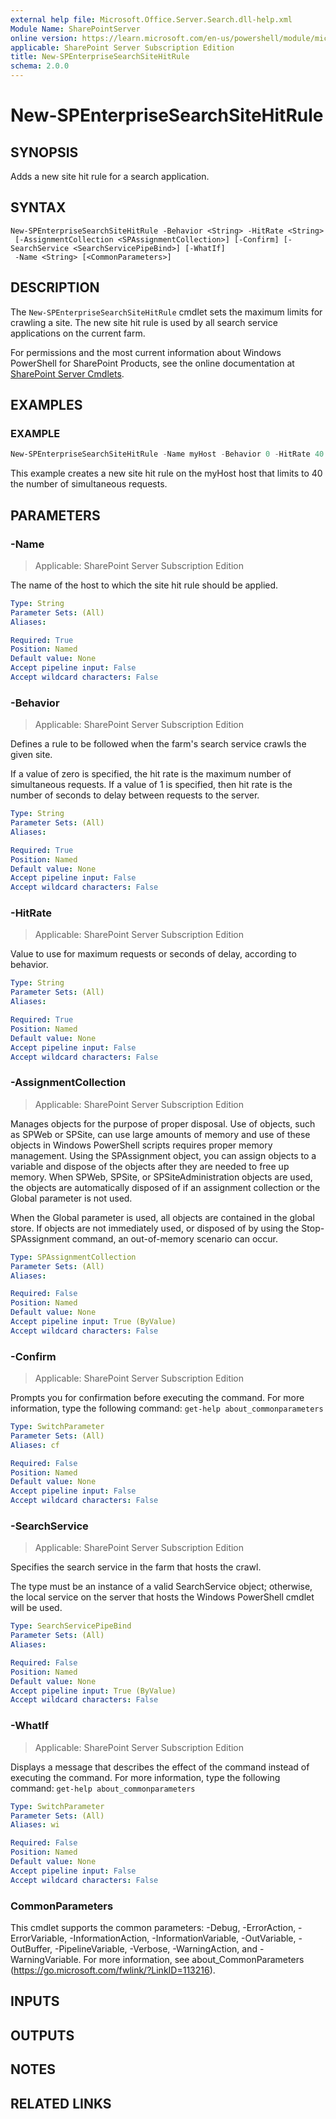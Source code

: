 ```yaml
---
external help file: Microsoft.Office.Server.Search.dll-help.xml
Module Name: SharePointServer
online version: https://learn.microsoft.com/en-us/powershell/module/microsoft.sharepoint.powershell/new-spenterprisesearchsitehitrule
applicable: SharePoint Server Subscription Edition
title: New-SPEnterpriseSearchSiteHitRule
schema: 2.0.0
---
```


# New-SPEnterpriseSearchSiteHitRule

## SYNOPSIS
Adds a new site hit rule for a search application.

## SYNTAX

```
New-SPEnterpriseSearchSiteHitRule -Behavior <String> -HitRate <String>
 [-AssignmentCollection <SPAssignmentCollection>] [-Confirm] [-SearchService <SearchServicePipeBind>] [-WhatIf]
 -Name <String> [<CommonParameters>]
```

## DESCRIPTION
The `New-SPEnterpriseSearchSiteHitRule` cmdlet sets the maximum limits for crawling a site.
The new site hit rule is used by all search service applications on the current farm.

For permissions and the most current information about Windows PowerShell for SharePoint Products, see the online documentation at [SharePoint Server Cmdlets](https://learn.microsoft.com/powershell/sharepoint/sharepoint-server/sharepoint-server-cmdlets).

## EXAMPLES

### EXAMPLE
```powershell
New-SPEnterpriseSearchSiteHitRule -Name myHost -Behavior 0 -HitRate 40
```

This example creates a new site hit rule on the myHost host that limits to 40 the number of simultaneous requests.

## PARAMETERS

### -Name

> Applicable: SharePoint Server Subscription Edition

The name of the host to which the site hit rule should be applied.

```yaml
Type: String
Parameter Sets: (All)
Aliases:

Required: True
Position: Named
Default value: None
Accept pipeline input: False
Accept wildcard characters: False
```

### -Behavior

> Applicable: SharePoint Server Subscription Edition

Defines a rule to be followed when the farm's search service crawls the given site.

If a value of zero is specified, the hit rate is the maximum number of simultaneous requests. If a value of 1 is specified, then hit rate is the number of seconds to delay between requests to the server.

```yaml
Type: String
Parameter Sets: (All)
Aliases:

Required: True
Position: Named
Default value: None
Accept pipeline input: False
Accept wildcard characters: False
```

### -HitRate

> Applicable: SharePoint Server Subscription Edition

Value to use for maximum requests or seconds of delay, according to behavior.

```yaml
Type: String
Parameter Sets: (All)
Aliases:

Required: True
Position: Named
Default value: None
Accept pipeline input: False
Accept wildcard characters: False
```

### -AssignmentCollection

> Applicable: SharePoint Server Subscription Edition

Manages objects for the purpose of proper disposal. Use of objects, such as SPWeb or SPSite, can use large amounts of memory and use of these objects in Windows PowerShell scripts requires proper memory management. Using the SPAssignment object, you can assign objects to a variable and dispose of the objects after they are needed to free up memory. When SPWeb, SPSite, or SPSiteAdministration objects are used, the objects are automatically disposed of if an assignment collection or the Global parameter is not used.

When the Global parameter is used, all objects are contained in the global store. If objects are not immediately used, or disposed of by using the Stop-SPAssignment command, an out-of-memory scenario can occur.

```yaml
Type: SPAssignmentCollection
Parameter Sets: (All)
Aliases:

Required: False
Position: Named
Default value: None
Accept pipeline input: True (ByValue)
Accept wildcard characters: False
```

### -Confirm

> Applicable: SharePoint Server Subscription Edition

Prompts you for confirmation before executing the command.
For more information, type the following command: `get-help about_commonparameters`

```yaml
Type: SwitchParameter
Parameter Sets: (All)
Aliases: cf

Required: False
Position: Named
Default value: None
Accept pipeline input: False
Accept wildcard characters: False
```

### -SearchService

> Applicable: SharePoint Server Subscription Edition

Specifies the search service in the farm that hosts the crawl.

The type must be an instance of a valid SearchService object; otherwise, the local service on the server that hosts the Windows PowerShell cmdlet will be used.

```yaml
Type: SearchServicePipeBind
Parameter Sets: (All)
Aliases:

Required: False
Position: Named
Default value: None
Accept pipeline input: True (ByValue)
Accept wildcard characters: False
```

### -WhatIf

> Applicable: SharePoint Server Subscription Edition

Displays a message that describes the effect of the command instead of executing the command.
For more information, type the following command: `get-help about_commonparameters`

```yaml
Type: SwitchParameter
Parameter Sets: (All)
Aliases: wi

Required: False
Position: Named
Default value: None
Accept pipeline input: False
Accept wildcard characters: False
```

### CommonParameters
This cmdlet supports the common parameters: -Debug, -ErrorAction, -ErrorVariable, -InformationAction, -InformationVariable, -OutVariable, -OutBuffer, -PipelineVariable, -Verbose, -WarningAction, and -WarningVariable. For more information, see about_CommonParameters (https://go.microsoft.com/fwlink/?LinkID=113216).

## INPUTS

## OUTPUTS

## NOTES

## RELATED LINKS
